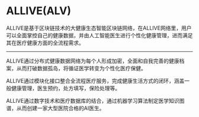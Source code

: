 # 

# ALLIVE(ALV)

ALLIVE是基于区块链技术的大健康生态智能区块链网络，在ALLIVE网络里，用户可以全面掌控自己的健康数据，并由人工智能医生进行个性化健康管理，进而满足其在医疗健康方面的全流程需求。

---

ALLIVE通过分布式健康数据网络为每个人形成加密，全面和自我完善的健康档案，从而打破数据孤岛，将循证医学转变为个性化医疗保健。

ALLIVE通过模块化接口整合全流程医疗服务，完成健康生活方式的闭环，涵盖一般健康管理，医生预约，处方填写，保险处理等。

ALLIVE通过数字技术和医疗数据库的结合，通过机器学习算法制定医学知识图谱，从而创建一家大型医院合格的AI医生。


